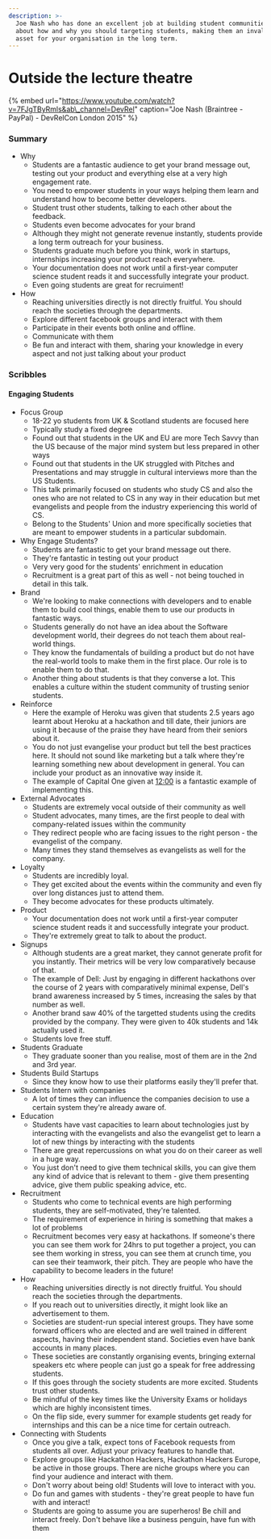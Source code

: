 ```yaml
---
description: >-
  Joe Nash who has done an excellent job at building student communities talk
  about how and why you should targeting students, making them an invaluable
  asset for your organisation in the long term.
---
```


# Outside the lecture theatre

{% embed url="https://www.youtube.com/watch?v=7FJgTByRmls&ab\_channel=DevRel" caption="Joe Nash \(Braintree - PayPal\) - DevRelCon London 2015" %}



### Summary

* Why
  * Students are a fantastic audience to get your brand message out, testing out your product  and everything else at a very high engagement rate.
  * You need to empower students in your ways helping them learn and understand how to become better developers.
  * Student trust other students, talking to each other about the feedback.
  * Students even become advocates for your brand
  * Although they might not generate revenue instantly, students provide a long term outreach for your business.
  * Students graduate much before you think, work in startups, internships increasing your product reach everywhere.
  * Your documentation does not work until a first-year computer science student reads it and successfully integrate your product.
  * Even going students are great for recruiment!
* How
  * Reaching universities directly is not directly fruitful. You should reach the societies through the departments.
  * Explore different facebook groups and interact with them
  * Participate in their events both online and offline.
  * Communicate with them
  * Be fun and interact with them, sharing your knowledge in every aspect and not just talking about your product

### Scribbles

#### Engaging Students

* Focus Group
  * 18-22 yo students from UK & Scotland students are focused here
  * Typically study a fixed degree
  * Found out that students in the UK and EU are more Tech Savvy than the US because of the major mind system but less prepared in other ways
  * Found out that students in the UK struggled with Pitches and Presentations and may struggle in cultural interviews more than the US Students.
  * This talk primarily focused on students who study CS and also the ones who are not related to CS in any way in their education but met evangelists and people from the industry experiencing this world of CS.
  * Belong to the Students' Union and more specifically societies that are meant to empower students in a particular subdomain.
* Why Engage Students?
  * Students are fantastic to get your brand message out there.
  * They're fantastic in testing out your product
  * Very very good for the students' enrichment in education
  * Recruitment is a great part of this as well - not being touched in detail in this talk.
* Brand
  * We're looking to make connections with developers and to enable them to build cool things, enable them to use our products in fantastic ways.
  * Students generally do not have an idea about the Software development world, their degrees do not teach them about real-world things.
  * They know the fundamentals of building a product but do not have the real-world tools to make them in the first place. Our role is to enable them to do that.
  * Another thing about students is that they converse a lot. This enables a culture within the student community of trusting senior students. 
* Reinforce
  * Here the example of Heroku was given that students 2.5 years ago learnt about Heroku at a hackathon and till date, their juniors are using it because of the praise they have heard from their seniors about it.
  * You do not just evangelise your product but tell the best practices here. It should not sound like marketing but a talk where they're learning something new about development in general. You can include your product as an innovative way inside it.
  * The example of Capital One given at [12:00](https://youtu.be/7FJgTByRmls?t=720) is a fantastic example of implementing this.
* External Advocates
  * Students are extremely vocal outside of their community as well
  * Student advocates, many times, are the first people to deal with company-related issues within the community 
  * They redirect people who are facing issues to the right person - the evangelist of the company.
  * Many times they stand themselves as evangelists as well for the company.
* Loyalty
  * Students are incredibly loyal.
  * They get excited about the events within the community and even fly over long distances just to attend them.
  * They become advocates for these products ultimately.
* Product
  * Your documentation does not work until a first-year computer science student reads it and successfully integrate your product.
  * They're extremely great to talk to about the product.
* Signups
  * Although students are a great market, they cannot generate profit for you instantly. Their metrics will be very low comparatively because of that.
  * The example of Dell: Just by engaging in different hackathons over the course of 2 years with comparatively minimal expense, Dell's brand awareness increased by 5 times, increasing the sales by that number as well.
  * Another brand saw 40% of the targetted students using the credits provided by the company. They were given to 40k students and 14k actually used it.
  * Students love free stuff.
* Students Graduate
  * They graduate sooner than you realise, most of them are in the 2nd and 3rd year.
* Students Build Startups
  * Since they know how to use their platforms easily they'll prefer that.
* Students Intern with companies
  * A lot of times they can influence the companies decision to use a certain system they're already aware of.
* Education
  * Students have vast capacities to learn about technologies just by interacting with the evangelists and also the evangelist get to learn a lot of new things by interacting with the students
  * There are great repercussions on what you do on their career as well in a huge way.
  * You just don't need to give them technical skills, you can give them any kind of advice that is relevant to them - give them presenting advice, give them public speaking advice, etc.
* Recruitment
  * Students who come to technical events are high performing students, they are self-motivated, they're talented.
  * The requirement of experience in hiring is something that makes a lot of problems
  * Recruitment becomes very easy at hackathons. If someone's there you can see them work for 24hrs to put together a project, you can see them working in stress, you can see them at crunch time, you can see their teamwork, their pitch. They are people who have the capability to become leaders in the future!
* How
  * Reaching universities directly is not directly fruitful. You should reach the societies through the departments.
  * If you reach out to universities directly, it might look like an advertisement to them.
  * Societies are student-run special interest groups. They have some forward officers who are elected and are well trained in different aspects, having their independent stand. Societies even have bank accounts in many places.
  * These societies are constantly organising events, bringing external speakers etc where people can just go a speak for free addressing students.
  * If this goes through the society students are more excited. Students trust other students.
  * Be mindful of the key times like the University Exams or holidays which are highly inconsistent times.
  * On the flip side, every summer for example students get ready for internships and this can be a nice time for certain outreach.
* Connecting with Students
  * Once you give a talk, expect tons of Facebook requests from students all over. Adjust your privacy features to handle that.
  * Explore groups like Hackathon Hackers, Hackathon Hackers Europe, be active in those groups. There are niche groups where you can find your audience and interact with them.
  * Don't worry about being old! Students will love to interact with you.
  * Do fun and games with students - they're great people to have fun with and interact!
  * Students are going to assume you are superheros! Be chill and interact freely. Don't behave like a business penguin, have fun with them



